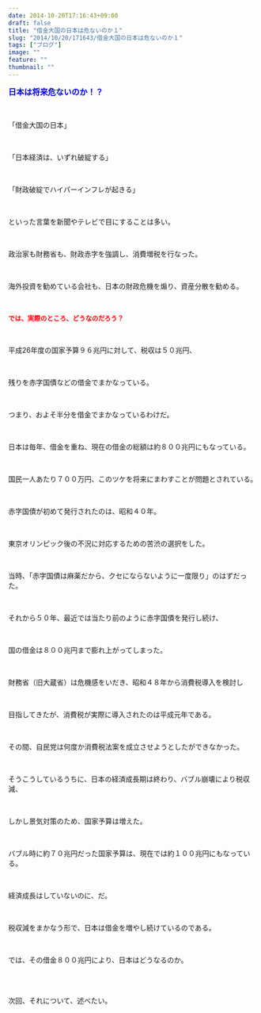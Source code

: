 ```yaml
---
date: 2014-10-20T17:16:43+09:00
draft: false
title: "借金大国の日本は危ないのか１"
slug: "2014/10/20/171643/借金大国の日本は危ないのか１"
tags: ["ブログ"]
image: ""
feature: ""
thumbnail: ""
---
```

<p><font color="#0000ff" size="3"><strong>日本は将来危ないのか！？</strong></font></p><br/><p>「借金大国の日本」</p><br/><p>「日本経済は、いずれ破綻する」</p><br/><p>「財政破綻でハイパーインフレが起きる」</p><br/><p>といった言葉を新聞やテレビで目にすることは多い。</p><br/><p>政治家も財務省も、財政赤字を強調し、消費増税を行なった。</p><br/><p>海外投資を勧めている会社も、日本の財政危機を煽り、資産分散を勧める。</p><br/><p><font color="#ff0000" size="2"><strong>では、実際のところ、どうなのだろう？</strong></font></p><br/><p>平成26年度の国家予算９６兆円に対して、税収は５０兆円、</p><br/><p>残りを赤字国債などの借金でまかなっている。</p><br/><p>つまり、およそ半分を借金でまかなっているわけだ。</p><br/><p>日本は毎年、借金を重ね、現在の借金の総額は約８００兆円にもなっている。</p><br/><p>国民一人あたり７００万円、このツケを将来にまわすことが問題とされている。</p><br/><p>赤字国債が初めて発行されたのは、昭和４０年。</p><br/><p>東京オリンピック後の不況に対応するための苦渋の選択をした。</p><br/><p>当時、「赤字国債は麻薬だから、クセにならないように一度限り」のはずだった。</p><br/><p>それから５０年、最近では当たり前のように赤字国債を発行し続け、</p><br/><p>国の借金は８００兆円まで膨れ上がってしまった。</p><br/><p>財務省（旧大蔵省）は危機感をいだき、昭和４８年から消費税導入を検討し</p><br/><p>目指してきたが、消費税が実際に導入されたのは平成元年である。</p><br/><p>その間、自民党は何度か消費税法案を成立させようとしたができなかった。</p><br/><p>そうこうしているうちに、日本の経済成長期は終わり、バブル崩壊により税収減、</p><br/><p>しかし景気対策のため、国家予算は増えた。</p><br/><p>バブル時に約７０兆円だった国家予算は、現在では約１００兆円にもなっている。</p><br/><p>経済成長はしていないのに、だ。</p><br/><p>税収減をまかなう形で、日本は借金を増やし続けているのである。</p><br/><p>では、その借金８００兆円により、日本はどうなるのか。</p><br/><br/><p>次回、それについて、述べたい。</p><br/><br/><br/><br/><br/>

